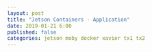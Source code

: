 ```yaml
---
layout: post
title: "Jetson Containers - Application"
date: 2019-01-21 6:00
published: false
categories: jetson moby docker xavier tx1 tx2
---
```

